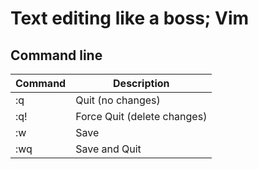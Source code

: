 # Text editing like a boss; Vim

## Command line

| Command | Description | 
| ------- | ----------- |
| :q      | Quit (no changes)|
| :q!     | Force Quit (delete changes) |
| :w      | Save        |
| :wq     | Save and Quit |
